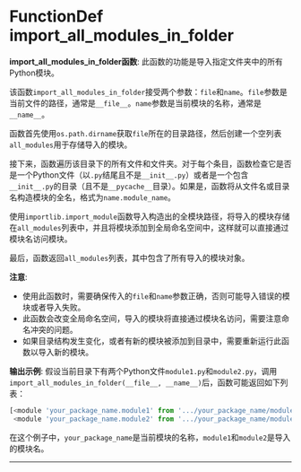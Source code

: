 # FunctionDef import_all_modules_in_folder
**import_all_modules_in_folder函数**: 此函数的功能是导入指定文件夹中的所有Python模块。

该函数`import_all_modules_in_folder`接受两个参数：`file`和`name`。`file`参数是当前文件的路径，通常是`__file__`。`name`参数是当前模块的名称，通常是`__name__`。

函数首先使用`os.path.dirname`获取`file`所在的目录路径，然后创建一个空列表`all_modules`用于存储导入的模块。

接下来，函数遍历该目录下的所有文件和文件夹。对于每个条目，函数检查它是否是一个Python文件（以`.py`结尾且不是`__init__.py`）或者是一个包含`__init__.py`的目录（且不是`__pycache__`目录）。如果是，函数将从文件名或目录名构造模块的全名，格式为`name.module_name`。

使用`importlib.import_module`函数导入构造出的全模块路径，将导入的模块存储在`all_modules`列表中，并且将模块添加到全局命名空间中，这样就可以直接通过模块名访问模块。

最后，函数返回`all_modules`列表，其中包含了所有导入的模块对象。

**注意**:
- 使用此函数时，需要确保传入的`file`和`name`参数正确，否则可能导入错误的模块或者导入失败。
- 此函数会改变全局命名空间，导入的模块将直接通过模块名访问，需要注意命名冲突的问题。
- 如果目录结构发生变化，或者有新的模块被添加到目录中，需要重新运行此函数以导入新的模块。

**输出示例**:
假设当前目录下有两个Python文件`module1.py`和`module2.py`，调用`import_all_modules_in_folder(__file__, __name__)`后，函数可能返回如下列表：
```python
[<module 'your_package_name.module1' from '.../your_package_name/module1.py'>,
 <module 'your_package_name.module2' from '.../your_package_name/module2.py'>]
```
在这个例子中，`your_package_name`是当前模块的名称，`module1`和`module2`是导入的模块名。
***
